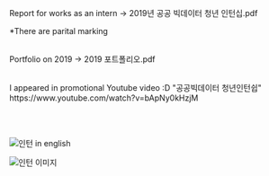

Report for works as an intern -> 2019년 공공 빅데이터 청년 인턴십.pdf


*There are parital marking

<br>Portfolio on 2019 -> 2019 포트폴리오.pdf

<br>
I appeared in promotional Youtube video :D "공공빅데이터 청년인턴쉽" https://www.youtube.com/watch?v=bApNy0kHzjM


<br><br>


![인턴 in english](https://user-images.githubusercontent.com/61492320/123511076-37998080-d6ba-11eb-83e9-ca925cb5aa1b.PNG)


![인턴 이미지](https://user-images.githubusercontent.com/61492320/123510881-f18fed00-d6b8-11eb-973b-a7ba78c87508.PNG)
